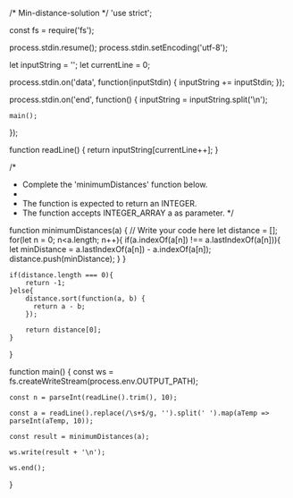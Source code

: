 /* Min-distance-solution */
'use strict';

const fs = require('fs');

process.stdin.resume();
process.stdin.setEncoding('utf-8');

let inputString = '';
let currentLine = 0;

process.stdin.on('data', function(inputStdin) {
    inputString += inputStdin;
});

process.stdin.on('end', function() {
    inputString = inputString.split('\n');

    main();
});

function readLine() {
    return inputString[currentLine++];
}

/*
 * Complete the 'minimumDistances' function below.
 *
 * The function is expected to return an INTEGER.
 * The function accepts INTEGER_ARRAY a as parameter.
 */

function minimumDistances(a) {
    // Write your code here
    let distance = [];
    for(let n = 0; n<a.length; n++){
        if(a.indexOf(a[n]) !== a.lastIndexOf(a[n])){
        let minDistance = a.lastIndexOf(a[n]) - a.indexOf(a[n]);
            distance.push(minDistance);
        }
    }
  
    if(distance.length === 0){
        return -1;
    }else{
        distance.sort(function(a, b) {
          return a - b;
        });
    
        return distance[0];
    }


}

function main() {
    const ws = fs.createWriteStream(process.env.OUTPUT_PATH);

    const n = parseInt(readLine().trim(), 10);

    const a = readLine().replace(/\s+$/g, '').split(' ').map(aTemp => parseInt(aTemp, 10));

    const result = minimumDistances(a);

    ws.write(result + '\n');

    ws.end();
}
